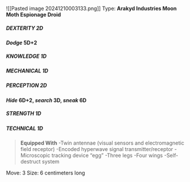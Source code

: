 ![[Pasted image 20241210003133.png]]
Type: **Arakyd Industries Moon Moth Espionage Droid**
##### DEXTERITY 2D
***Dodge* 5D+2**
##### KNOWLEDGE 1D
##### MECHANICAL 1D
##### PERCEPTION 2D
***Hide* 6D+2, *search* 3D, *sneak* 6D**
##### STRENGTH 1D
##### TECHNICAL 1D

> **Equipped With**
> -Twin antennae (visual sensors and electromagnetic field receptor)
> -Encoded hyperwave signal transmitter/receptor
> -Microscopic tracking device “egg”
> -Three legs
> -Four wings
> -Self-destruct system

Move: 3
Size: 6 centimeters long